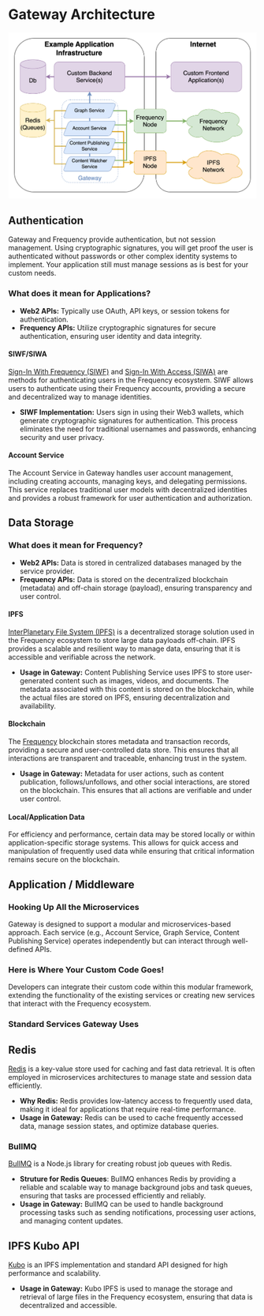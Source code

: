 # Gateway Architecture

![Gateway Application Microservice Diagram](../gateway_arch-TopLevelServices.drawio.png)

## Authentication

Gateway and Frequency provide authentication, but not session management.
Using cryptographic signatures, you will get proof the user is authenticated without passwords or other complex identity systems to implement.
Your application still must manage sessions as is best for your custom needs.

### What does it mean for Applications?

- **Web2 APIs:** Typically use OAuth, API keys, or session tokens for authentication.
- **Frequency APIs:** Utilize cryptographic signatures for secure authentication, ensuring user identity and data integrity.

#### SIWF/SIWA

[Sign-In With Frequency (SIWF)](https://github.com/ProjectLibertyLabs/siwf) and [Sign-In With Access (SIWA)](https://frequencyaccess.com/) are methods for authenticating users in the Frequency ecosystem. SIWF allows users to authenticate using their Frequency accounts, providing a secure and decentralized way to manage identities.

- **SIWF Implementation:** Users sign in using their Web3 wallets, which generate cryptographic signatures for authentication. This process eliminates the need for traditional usernames and passwords, enhancing security and user privacy.

#### Account Service

The Account Service in Gateway handles user account management, including creating accounts, managing keys, and delegating permissions. This service replaces traditional user models with decentralized identities and provides a robust framework for user authentication and authorization.

## Data Storage

### What does it mean for Frequency?

- **Web2 APIs:** Data is stored in centralized databases managed by the service provider.
- **Frequency APIs:** Data is stored on the decentralized blockchain (metadata) and off-chain storage (payload), ensuring transparency and user control.

#### IPFS

[InterPlanetary File System (IPFS)](https://ipfs.io) is a decentralized storage solution used in the Frequency ecosystem to store large data payloads off-chain. IPFS provides a scalable and resilient way to manage data, ensuring that it is accessible and verifiable across the network.

- **Usage in Gateway:** Content Publishing Service uses IPFS to store user-generated content such as images, videos, and documents. The metadata associated with this content is stored on the blockchain, while the actual files are stored on IPFS, ensuring decentralization and availability.

#### Blockchain

The [Frequency](https://www.frequency.xyz) blockchain stores metadata and transaction records, providing a secure and user-controlled data store. This ensures that all interactions are transparent and traceable, enhancing trust in the system.

- **Usage in Gateway:** Metadata for user actions, such as content publication, follows/unfollows, and other social interactions, are stored on the blockchain. This ensures that all actions are verifiable and under user control.

#### Local/Application Data

For efficiency and performance, certain data may be stored locally or within application-specific storage systems. This allows for quick access and manipulation of frequently used data while ensuring that critical information remains secure on the blockchain.

## Application / Middleware

### Hooking Up All the Microservices

Gateway is designed to support a modular and microservices-based approach. Each service (e.g., Account Service, Graph Service, Content Publishing Service) operates independently but can interact through well-defined APIs.

### Here is Where Your Custom Code Goes!

Developers can integrate their custom code within this modular framework, extending the functionality of the existing services or creating new services that interact with the Frequency ecosystem.

### Standard Services Gateway Uses

## Redis

[Redis](https://redis.io) is a key-value store used for caching and fast data retrieval. It is often employed in microservices architectures to manage state and session data efficiently.

- **Why Redis:** Redis provides low-latency access to frequently used data, making it ideal for applications that require real-time performance.
- **Usage in Gateway:** Redis can be used to cache frequently accessed data, manage session states, and optimize database queries.

### BullMQ

[BullMQ](https://bullmq.io) is a Node.js library for creating robust job queues with Redis.

- **Struture for Redis Queues**: BullMQ enhances Redis by providing a reliable and scalable way to manage background jobs and task queues, ensuring that tasks are processed efficiently and reliably.
- **Usage in Gateway:** BullMQ can be used to handle background processing tasks such as sending notifications, processing user actions, and managing content updates.

## IPFS Kubo API

[Kubo](https://docs.ipfs.tech/install/command-line/) is an IPFS implementation and standard API designed for high performance and scalability.

- **Usage in Gateway:** Kubo IPFS is used to manage the storage and retrieval of large files in the Frequency ecosystem, ensuring that data is decentralized and accessible.
